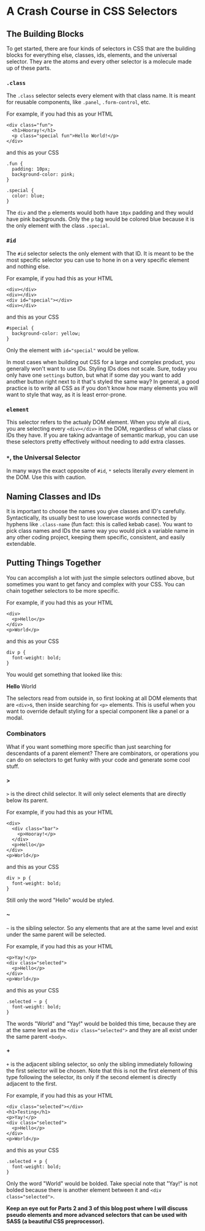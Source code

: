 # A Crash Course in CSS Selectors

<!-- TODO(maddie): more of an intro -->

## The Building Blocks

To get started, there are four kinds of selectors in CSS that are the building blocks for everything else, classes, ids, elements, and the universal selector. They are the atoms and every other selector is a molecule made up of these parts.

### `.class`

The `.class` selector selects every element with that class name. It is meant for reusable components, like `.panel`, `.form-control`, etc.

For example, if you had this as your HTML

```
<div class="fun">
  <h1>Hooray!</h1>
  <p class="special fun">Hello World!</p>
</div>
```

and this as your CSS

```
.fun {
  padding: 10px;
  background-color: pink;
}

.special {
  color: blue;
}
```

The `div` and the `p` elements would both have `10px` padding and they would have pink backgrounds. Only the `p` tag would be colored blue because it is the only element with the class `.special`.

### `#id`

The `#id` selector selects the only element with that ID. It is meant to be the most specific selector you can use to hone in on a very specific element and nothing else.

For example, if you had this as your HTML

```
<div></div>
<div></div>
<div id="special"></div>
<div></div>
```

and this as your CSS

```
#special {
  background-color: yellow;
}
```

Only the element with `id="special"` would be yellow.

In most cases when building out CSS for a large and complex product, you generally won't want to use IDs. Styling IDs does not scale. Sure, today you only have one `settings` button, but what if some day you want to add another button right next to it that's styled the same way? In general, a good practice is to write all CSS as if you don't know how many elements you will want to style that way, as it is least error-prone.

### `element`
<!-- TODO(maddie): link to semantic markup article -->
This selector refers to the actualy DOM element. When you style all `div`s, you are selecting every `<div></div>` in the DOM, regardless of what class or IDs they have. If you are taking advantage of semantic markup, you can use these selectors pretty effectively without needing to add extra classes.

### `*`, the Universal Selector

In many ways the exact opposite of `#id`, `*` selects literally *every* element in the DOM. Use this with caution.

## Naming Classes and IDs

It is important to choose the names you give classes and ID's carefully. Syntactically, its usually best to use lowercase words connected by hyphens like `.class-name` (fun fact: this is called kebab case). You want to pick class names and IDs the same way you would pick a variable name in any other coding project, keeping them specific, consistent, and easily extendable.

## Putting Things Together
<!-- TODO(maddie): referential selectors -->
You can accomplish a lot with just the simple selectors outlined above, but sometimes you want to get fancy and complex with your CSS. You can chain together selectors to be more specific.

For example, if you had this as your HTML

```
<div>
  <p>Hello</p>
</div>
<p>World</p>
```

and this as your CSS

```
div p {
  font-weight: bold;
}
```

You would get something that looked like this:

**Hello** World

The selectors read from outside in, so first looking at all DOM elements that are `<div>`s, then inside searching for `<p>` elements. This is useful when you want to override default styling for a special component like a panel or a modal.

### Combinators

What if you want something more specific than just searching for descendants of a parent element? There are combinators, or operations you can do on selectors to get funky with your code and generate some cool stuff.

#### >

`>` is the direct child selector. It will only select elements that are directly below its parent.

For example, if you had this as your HTML

```
<div>
  <div class="bar">
    <p>Hooray!</p>
  </div>
  <p>Hello</p>
</div>
<p>World</p>
```

and this as your CSS

```
div > p {
  font-weight: bold;
}
```

Still only the word "Hello" would be styled.

#### ~

`~` is the sibling selector. So any elements that are at the same level and exist under the same parent will be selected.

For example, if you had this as your HTML

```
<p>Yay!</p>
<div class="selected">
  <p>Hello</p>
</div>
<p>World</p>
```

and this as your CSS

```
.selected ~ p {
  font-weight: bold;
}
```

The words "World" and "Yay!" would be bolded this time, because they are at the same level as the `<div class="selected">` and they are all exist under the same parent `<body>`.

#### +

`+` is the adjacent sibling selector, so only the sibling immediately following the first selector will be chosen. Note that this is not the first element of this type following the selector, its only if the second element is directly adjacent to the first.

For example, if you had this as your HTML

```
<div class="selected"></div>
<h1>Testing</h1>
<p>Yay!</p>
<div class="selected">
  <p>Hello</p>
</div>
<p>World</p>
```

and this as your CSS

```
.selected + p {
  font-weight: bold;
}
```

Only the word "World" would be bolded. Take special note that "Yay!" is not bolded because there is another element between it and `<div class="selected">`.

<!-- TODO(maddie): link to part 2 -->
**Keep an eye out for Parts 2 and 3 of this blog post where I will discuss pseudo elements and more advanced selectors that can be used with SASS (a beautiful CSS preprocessor).**
